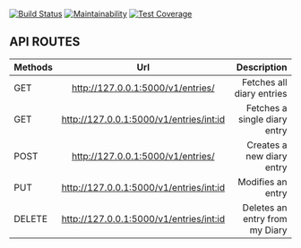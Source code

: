 
[![Build Status](https://travis-ci.org/michael-basweti/michael-basweti.github.io.svg?branch=dev-trial)](https://travis-ci.org/michael-basweti/michael-basweti.github.io)
[![Maintainability](https://api.codeclimate.com/v1/badges/a99a88d28ad37a79dbf6/maintainability)](https://codeclimate.com/github/codeclimate/codeclimate/maintainability)
[![Test Coverage](https://api.codeclimate.com/v1/badges/a99a88d28ad37a79dbf6/test_coverage)](https://codeclimate.com/github/codeclimate/codeclimate/test_coverage)

## API ROUTES

| Methods        | Url          | Description |
| ------------- |:-------------:| -----:|
| GET     | http://127.0.0.1:5000/v1/entries/          |  Fetches all diary entries |          
| GET     | http://127.0.0.1:5000/v1/entries/<int:id>  |  Fetches a single diary entry    |
| POST    | http://127.0.0.1:5000/v1/entries/          |  Creates a new diary entry       |
| PUT     | http://127.0.0.1:5000/v1/entries/<int:id>  |   Modifies an entry              |
| DELETE  | http://127.0.0.1:5000/v1/entries/<int:id>  |   Deletes an entry from my Diary |
